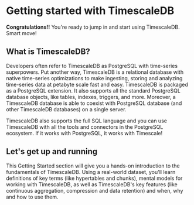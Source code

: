 # Getting started with TimescaleDB

**Congratulations!!** You're ready to jump in and start using TimescaleDB. Smart
move!

## What is TimescaleDB?
Developers often refer to TimescaleDB as PostgreSQL with time-series superpowers.
Put another way, TimescaleDB is a relational database with native time-series
optimizations to make ingesting, storing and analyzing time-series data at petabyte
scale fast and easy. TimescaleDB is packaged as a PostgreSQL extension. It also
supports all the standard PostgreSQL database objects, like tables, indexes,
triggers, and more. Moreover, a TimescaleDB database is able to coexist with
PostgreSQL database (and other TimescaleDB databases) on a single server.


TimescaleDB also supports the full SQL language and you can use TimescaleDB with
all the tools and connectors in the PostgreSQL ecosystem. If it works with
PostgreSQL, it works with Timescale!

## Let's get up and running
This Getting Started section will give you a hands-on introduction to the 
fundamentals of TimescaleDB. Using a real-world dataset, you'll learn definitions
of key terms (like hypertables and chunks), mental models for working with
TimescaleDB, as well as TimescaleDB's key features (like continuous aggregation,
compression and data retention) and when, why and how to use them.
